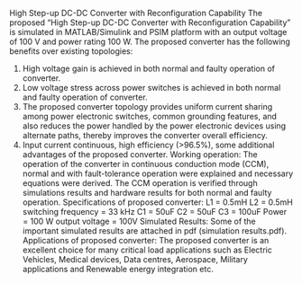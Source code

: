 High Step-up DC-DC Converter with Reconfiguration Capability
The proposed “High Step-up DC-DC Converter with Reconfiguration Capability” is simulated in MATLAB/Simulink and PSIM platform with an output voltage of 100 V and power rating 100 W.
The proposed converter has the following benefits over existing topologies:
1.	High voltage gain is achieved in both normal and faulty operation of converter. 
2.	Low voltage stress across power switches is achieved in both normal and faulty operation of converter. 
3.	The proposed converter topology provides uniform current sharing among power electronic switches, common grounding features, and also reduces the power handled by the power electronic devices using alternate paths, thereby improves the converter overall efficiency. 
4.	Input current continuous, high efficiency (>96.5%), some additional advantages of the proposed converter.
Working operation:
The operation of the converter in continuous conduction mode (CCM), normal and with fault-tolerance operation were explained and necessary equations were derived. The CCM operation is verified through simulations results and hardware results for both normal and faulty operation.
Specifications of proposed converter:
L1 = 0.5mH L2 = 0.5mH switching frequency = 33 kHz C1 = 50uF C2 = 50uF C3 = 100uF 
Power = 100 W output voltage = 100V
Simulated Results: Some of the important simulated results are attached in pdf (simulation results.pdf).
Applications of proposed converter: The proposed converter is an excellent choice for many critical load applications such as Electric Vehicles, Medical devices, Data centres, Aerospace, Military applications and Renewable energy integration etc.

